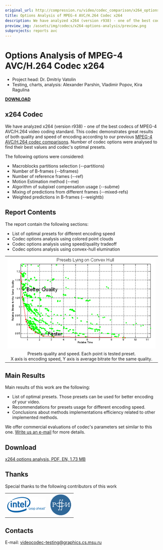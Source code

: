 ```yaml
---
original_url: http://compression.ru/video/codec_comparison/x264_options_analysis_08_en.html
title: Options Analysis of MPEG-4 AVC/H.264 Codec x264
description: We have analyzed x264 (version r938) - one of the best codecs of MPEG-4 AVC/H.264 video coding standard.
preview_img: /assets/img/codecs/x264-options-analysis/preview.png
subprojects: reports avc
---
```


# Options Analysis of MPEG-4 AVC/H.264 Codec x264

* Project head: Dr. Dmitriy Vatolin  
* Testing, charts, analysis: Alexander Parshin, Vladimir Popov, Kira
Ragulina  

[**DOWNLOAD**](/codecs/x264-options-analysis-2008.html#download)

## x264 Codec

We have analyzed x264 (version r938) - one of the best codecs of MPEG-4
AVC/H.264 video coding standard. This codec demonstrates great results
of both quality and speed of encoding according to our previous [MPEG-4
AVC/H.264 codec
comparisons](/codecs/mpeg4-avc-h264-2007.html).
Number of codec options were analysed to find their best values and
codec's optimal presets.

The following options were considered:

- Macroblocks partitions selection (\--partitions)
- Number of B-frames (\--bframes)
- Number of reference frames (\--ref)
- Motion Estimation method (\--me)
- Algorithm of subpixel compensation usage (\--subme)
- Mixing of predictions from different frames (\--mixed-refs)
- Weighted predictions in B-frames (\--weightb)

## Report Contents

The report contain the following sections:
- List of optimal presets for different encoding speed
- Codec options analysis using colored point clouds
- Codec options analysis using speed/quality tradeoff
- Codec options analysis using convex-hull elumination

<table class="center" style="text-align: center">
<tbody>
<tr class="odd">
<td style="text-align: center;"><img src="/assets/img/codecs/x264-options-analysis/presets_point_cloud.png" alt="Presets point cloud" /></td>
</tr>
<tr class="even">
<td style="text-align: center;">Presets quality and speed. Each point is tested preset.<br/>X axis is encoding speed, Y axis is average bitrate for the same quality.</td>
</tr>
</tbody>
</table>

## Main Results

Main results of this work are the following:

- List of optimal presets. Those presets can be used for better encoding
of your video.
- Recommendations for presets usage for different encoding speed.
- Conclusions about methods implementations efficiency related to other
implemented methods.

We offer commercial evaluations of codec's parameters set similar to
this one. [Write us an
e-mail](/codecs/x264-options-analysis-2008.html#contacts)
for more details. <span id="download"></span>

## Download

[x264 options analysis, PDF, EN, 1.73
MB](http://compression.ru/video/codec_comparison/pdf/x264_options_analysis_08.pdf)

## Thanks

Special thanks to the following contributors of this work

  

<table class="center" style="text-align: center">
<tbody>
<tr class="odd">
<td><img src="/assets/img/codecs/x264-options-analysis/intel_logo.gif" alt="Intel" /></td>
<td><img src="/assets/img/codecs/x264-options-analysis/rfbr.gif" alt="RFBR" /></td>
</tr>
</tbody>
</table>

<span id="contacts"></span>

## Contacts

E-mail: <videocodec-testing@graphics.cs.msu.ru>
